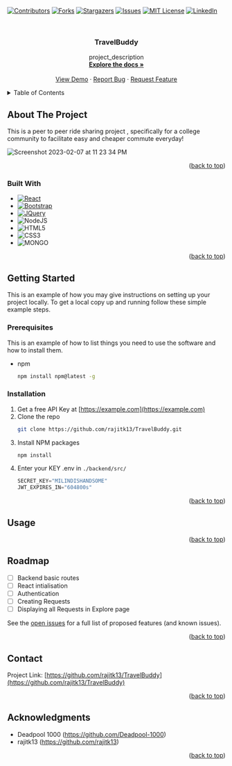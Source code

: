<!-- Improved compatibility of back to top link: See: https://github.com/othneildrew/Best-README-Template/pull/73 -->
<a name="readme-top"></a>
<!--
*** Thanks for checking out the Best-README-Template. If you have a suggestion
*** that would make this better, please fork the repo and create a pull request
*** or simply open an issue with the tag "enhancement".
*** Don't forget to give the project a star!
*** Thanks again! Now go create something AMAZING! :D
-->



<!-- PROJECT SHIELDS -->
<!--
*** I'm using markdown "reference style" links for readability.
*** Reference links are enclosed in brackets [ ] instead of parentheses ( ).
*** See the bottom of this document for the declaration of the reference variables
*** for contributors-url, forks-url, etc. This is an optional, concise syntax you may use.
*** https://www.markdownguide.org/basic-syntax/#reference-style-links
-->
[![Contributors][contributors-shield]][contributors-url-two]
[![Forks][forks-shield]][forks-url]
[![Stargazers][stars-shield]][stars-url]
[![Issues][issues-shield]][issues-url]
[![MIT License][license-shield]][license-url]
[![LinkedIn][linkedin-shield]][linkedin-url]




<!-- PROJECT LOGO -->
<br />
<div align="center">
  <a href="https://github.com/rajitk13/TravelBuddy">
<!-- here goes image -->
  </a>

<h3 align="center">TravelBuddy</h3>

  <p align="center">
    project_description
    <br />
    <a href="https://github.com/rajitk13/TravelBuddy"><strong>Explore the docs »</strong></a>
    <br />
    <br />
    <a href="https://github.com/rajitk13/TravelBuddy">View Demo</a>
    ·
    <a href="https://github.com/rajitk13/TravelBuddy/issues">Report Bug</a>
    ·
    <a href="https://github.com/rajitk13/TravelBuddy/issues">Request Feature</a>
  </p>
</div>



<!-- TABLE OF CONTENTS -->
<details>
  <summary>Table of Contents</summary>
  <ol>
    <li>
      <a href="#about-the-project">About The Project</a>
      <ul>
        <li><a href="#built-with">Built With</a></li>
      </ul>
    </li>
    <li>
      <a href="#getting-started">Getting Started</a>
      <ul>
        <li><a href="#prerequisites">Prerequisites</a></li>
        <li><a href="#installation">Installation</a></li>
      </ul>
    </li>
    <li><a href="#usage">Usage</a></li>
    <li><a href="#roadmap">Roadmap</a></li>
    <li><a href="#contributing">Contributing</a></li>
    <li><a href="#license">License</a></li>
    <li><a href="#contact">Contact</a></li>
    <li><a href="#acknowledgments">Acknowledgments</a></li>
  </ol>
</details>



<!-- ABOUT THE PROJECT -->
## About The Project
This is a peer to peer ride sharing project , specifically for a college community to facilitate easy and cheaper commute everyday!


![Screenshot 2023-02-07 at 11 23 34 PM](https://user-images.githubusercontent.com/73546886/217326708-06c552bb-c373-4cd6-b56b-6783db27cd08.png)
<p align="right">(<a href="#readme-top">back to top</a>)</p>


### Built With


* [![React][React.js]][React-url]
* [![Bootstrap][Bootstrap.com]][Bootstrap-url]
* [![JQuery][JQuery.com]][JQuery-url]
* ![NodeJS]
* ![HTML5](https://img.shields.io/badge/html5-%23E34F26.svg?style=for-the-badge&logo=html5&logoColor=white)
* ![CSS3](https://img.shields.io/badge/css3-%231572B6.svg?style=for-the-badge&logo=css3&logoColor=white)
* ![MONGO](https://img.shields.io/badge/MongoDB-4EA94B?style=for-the-badge&logo=mongodb&logoColor=white)

<p align="right">(<a href="#readme-top">back to top</a>)</p>



<!-- GETTING STARTED -->
## Getting Started

This is an example of how you may give instructions on setting up your project locally.
To get a local copy up and running follow these simple example steps.

### Prerequisites

This is an example of how to list things you need to use the software and how to install them.
* npm
  ```sh
  npm install npm@latest -g
  ```

### Installation

1. Get a free API Key at [https://example.com](https://example.com)
2. Clone the repo
   ```sh
   git clone https://github.com/rajitk13/TravelBuddy.git
   ```
3. Install NPM packages
   ```sh
   npm install
   ```
4. Enter your KEY .env in `./backend/src/`
   ```js
   SECRET_KEY="MILINDISHANDSOME"
   JWT_EXPIRES_IN="604800s"
   ```

<p align="right">(<a href="#readme-top">back to top</a>)</p>



<!-- USAGE EXAMPLES -->
## Usage


<p align="right">(<a href="#readme-top">back to top</a>)</p>



<!-- ROADMAP -->
## Roadmap

- [ ] Backend basic routes 
- [ ] React intialisation
- [ ] Authentication
- [ ] Creating Requests
- [ ] Displaying all Requests in Explore page

See the [open issues](https://github.com/rajitk13/TravelBuddy/issues) for a full list of proposed features (and known issues).

<p align="right">(<a href="#readme-top">back to top</a>)</p>



<!-- CONTRIBUTING -->
<!--
## Contributing

Contributions are what make the open source community such an amazing place to learn, inspire, and create. Any contributions you make are **greatly appreciated**.

If you have a suggestion that would make this better, please fork the repo and create a pull request. You can also simply open an issue with the tag "enhancement".
Don't forget to give the project a star! Thanks again!

1. Fork the Project
2. Create your Feature Branch (`git checkout -b feature/AmazingFeature`)
3. Commit your Changes (`git commit -m 'Add some AmazingFeature'`)
4. Push to the Branch (`git push origin feature/AmazingFeature`)
5. Open a Pull Request

<p align="right">(<a href="#readme-top">back to top</a>)</p> -->

<!-- CONTACT -->
## Contact

Project Link: [https://github.com/rajitk13/TravelBuddy](https://github.com/rajitk13/TravelBuddy)

<p align="right">(<a href="#readme-top">back to top</a>)</p>



<!-- ACKNOWLEDGMENTS -->
## Acknowledgments

*  Deadpool 1000 (https://github.com/Deadpool-1000)
*  rajitk13 (https://github.com/rajitk13)

<p align="right">(<a href="#readme-top">back to top</a>)</p>



<!-- MARKDOWN LINKS & IMAGES -->
<!-- https://www.markdownguide.org/basic-syntax/#reference-style-links -->
[contributors-shield]: https://img.shields.io/github/contributors/rajitk13/TravelBuddy.svg?style=for-the-badge
[contributors-url-one]: https://github.com/rajitk13/TravelBuddy/graphs/contributors
[contributors-url-two]:https://github.com/Deadpool-1000
[forks-shield]: https://img.shields.io/github/forks/rajitk13/TravelBuddy.svg?style=for-the-badge
[forks-url]: https://github.com/rajitk13/TravelBuddy/network/members
[stars-shield]: https://img.shields.io/github/stars/rajitk13/TravelBuddy.svg?style=for-the-badge
[stars-url]: https://github.com/rajitk13/TravelBuddy/stargazers
[issues-shield]: https://img.shields.io/github/issues/rajitk13/TravelBuddy.svg?style=for-the-badge
[issues-url]: https://github.com/rajitk13/TravelBuddy/issues
[license-shield]: https://img.shields.io/github/license/rajitk13/TravelBuddy.svg?style=for-the-badge
[license-url]: https://github.com/rajitk13/TravelBuddy/blob/master/LICENSE.txt
[linkedin-shield]: https://img.shields.io/badge/-LinkedIn-black.svg?style=for-the-badge&logo=linkedin&colorB=555
[linkedin-url]: https://linkedin.com/in/linkedin_username
[product-screenshot]: images/screenshot.png
[Next.js]: https://img.shields.io/badge/next.js-000000?style=for-the-badge&logo=nextdotjs&logoColor=white
[Next-url]: https://nextjs.org/
[React.js]: https://img.shields.io/badge/React-20232A?style=for-the-badge&logo=react&logoColor=61DAFB
[React-url]: https://reactjs.org/
[Vue.js]: https://img.shields.io/badge/Vue.js-35495E?style=for-the-badge&logo=vuedotjs&logoColor=4FC08D
[Vue-url]: https://vuejs.org/
[Angular.io]: https://img.shields.io/badge/Angular-DD0031?style=for-the-badge&logo=angular&logoColor=white
[Angular-url]: https://angular.io/
[Svelte.dev]: https://img.shields.io/badge/Svelte-4A4A55?style=for-the-badge&logo=svelte&logoColor=FF3E00
[Svelte-url]: https://svelte.dev/
[Laravel.com]: https://img.shields.io/badge/Laravel-FF2D20?style=for-the-badge&logo=laravel&logoColor=white
[Laravel-url]: https://laravel.com
[Bootstrap.com]: https://img.shields.io/badge/Bootstrap-563D7C?style=for-the-badge&logo=bootstrap&logoColor=white
[Bootstrap-url]: https://getbootstrap.com
[JQuery.com]: https://img.shields.io/badge/jQuery-0769AD?style=for-the-badge&logo=jquery&logoColor=white
[JQuery-url]: https://jquery.com 
[NodeJS]: https://img.shields.io/badge/node.js-6DA55F?style=for-the-badge&logo=node.js&logoColor=white

